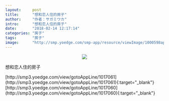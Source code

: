 ```yaml
---
layout:     post
title:      "想和恋人住的房子"
author:     "作者：サガミワカ"
intro:      "想和恋人住的房子"
date:       "2018-02-14 12:17:14"
categories: "房子"
tags:       "房子"
image:      "http://smp.yoedge.com/smp-app/resource/viewImage/1000598appline.png"
---
```

<div style="text-align: center">
<p><img src="http://smp.yoedge.com/smp-app/resource/viewImage/1000598appline.png"/></p>
</div>
<p class="post-meta">
<span>想和恋人住的房子</span>
</p>
[http://smp3.yoedge.com/view/gotoAppLine/1017061](http://smp3.yoedge.com/view/gotoAppLine/1017061){:target="_blank"}
[http://smp3.yoedge.com/view/gotoAppLine/1017060](http://smp3.yoedge.com/view/gotoAppLine/1017060){:target="_blank"}


